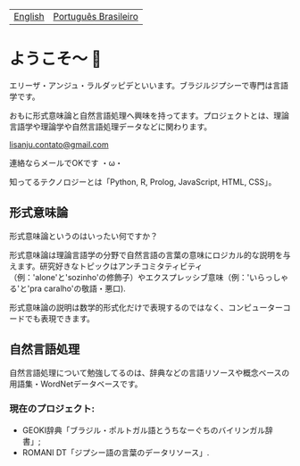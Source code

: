<table>
  <tr>
    <td><a href="README.md">English</a></td>
    <td><a href="readmepb.md">Português Brasileiro</a></td>
  </tr>
</table>


# ようこそ～ 🐝
エリーザ・アンジュ・ラルダッピデといいます。ブラジルジプシーで専門は言語学です。

おもに形式意味論と自然言語処理へ興味を持ってます。プロジェクトとは、理論言語学や理論学や自然言語処理データなどに関わります。

lisanju.contato@gmail.com

連絡ならメールでOKです ・ω・

知ってるテクノロジーとは「Python, R, Prolog, JavaScript, HTML, CSS」。

## 形式意味論
形式意味論というのはいったい何ですか？

形式意味論は理論言語学の分野で自然言語の言葉の意味にロジカル的な説明を与えます。研究好きなトピックはアンチコミタティビティ（例：'alone'と'sozinho'の修飾子）やエクスプレッシブ意味（例：'いらっしゃる'と'pra caralho'の敬語・悪口).

形式意味論の説明は数学的形式化だけで表現するのではなく、コンピューターコードでも表現できます。

## 自然言語処理
自然言語処理について勉強してるのは、辞典などの言語リソースや概念ベースの用語集・WordNetデータベースです。

### 現在のプロジェクト:
- GEOKI辞典「ブラジル・ポルトガル語とうちなーぐちのバイリンガル辞書」;
- ROMANI DT「ジプシー語の言葉のデータリソース」.
